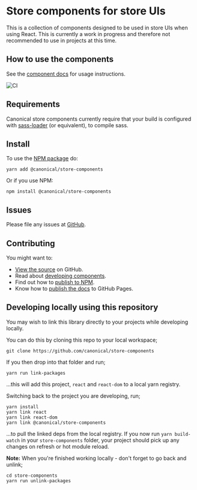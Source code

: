 # Store components for store UIs

This is a collection of components designed to be used in store UIs when using React. This is currently a work in progress and therefore not recommended to use in projects at this time.

## How to use the components

See the [component docs](https://canonical.github.io/store-components/) for usage instructions.

![CI](https://github.com/canonical/store-components/workflows/CI/badge.svg?branch=main)

## Requirements

Canonical store components currently require that your build is configured with [sass-loader](https://github.com/webpack-contrib/sass-loader) (or equivalent), to compile sass.

## Install

To use the [NPM package](https://www.npmjs.com/package/@canonical/store-components) do:

```shell
yarn add @canonical/store-components
```

Or if you use NPM:

```shell
npm install @canonical/store-components
```

## Issues

Please file any issues at [GitHub](https://github.com/canonical/store-components/issues).

## Contributing

You might want to:

- [View the source](https://github.com/canonical/store-components) on GitHub.
- Read about [developing components](https://github.com/canonical/store-components/blob/main/HACKING.md).
- Find out how to [publish to NPM](https://github.com/canonical/store-components/blob/main/PUBLISH-NPM-PACKAGE.md).
- Know how to [publish the docs](https://github.com/canonical/store-components/blob/main/PUBLISHING-DOCS.md) to GitHub Pages.

## Developing locally using this repository

You may wish to link this library directly to your projects while developing locally.

You can do this by cloning this repo to your local workspace;

```shell
git clone https://github.com/canonical/store-components
```

If you then drop into that folder and run;

```shell
yarn run link-packages
```

...this will add this project, `react` and `react-dom` to a local yarn registry.

Switching back to the project you are developing, run;

```shell
yarn install
yarn link react
yarn link react-dom
yarn link @canonical/store-components
```

...to pull the linked deps from the local registry. If you now run `yarn build-watch` in your `store-components` folder, your project should pick up any changes on refresh or hot module reload.

**Note:** When you're finished working locally - don't forget to go back and unlink;

```
cd store-components
yarn run unlink-packages
```
